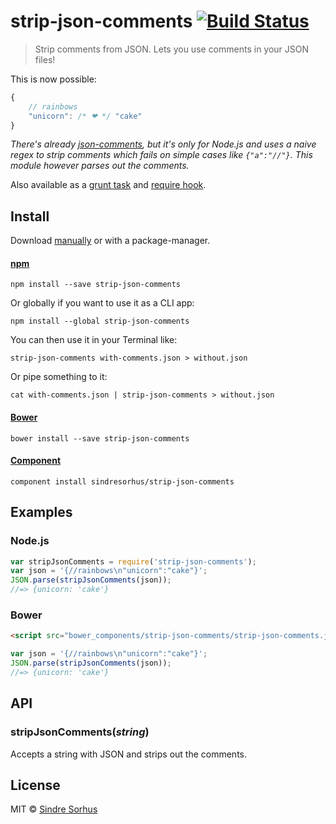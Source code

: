 # strip-json-comments [![Build Status](https://secure.travis-ci.org/sindresorhus/strip-json-comments.png?branch=master)](http://travis-ci.org/sindresorhus/strip-json-comments)

> Strip comments from JSON. Lets you use comments in your JSON files!

This is now possible:

```js
{
	// rainbows
	"unicorn": /* ❤ */ "cake"
}
```

*There's already [json-comments](https://npmjs.org/package/json-comments), but it's only for Node.js and uses a naive regex to strip comments which fails on simple cases like `{"a":"//"}`. This module however parses out the comments.*

Also available as a [grunt task](https://github.com/sindresorhus/grunt-strip-json-comments) and [require hook](https://github.com/uTest/autostrip-json-comments).

## Install

Download [manually](https://github.com/sindresorhus/strip-json-comments/releases) or with a package-manager.

#### [npm](https://npmjs.org/package/strip-json-comments)

```
npm install --save strip-json-comments
```

Or globally if you want to use it as a CLI app:

```
npm install --global strip-json-comments
```

You can then use it in your Terminal like:

```
strip-json-comments with-comments.json > without.json
```

Or pipe something to it:

```
cat with-comments.json | strip-json-comments > without.json
```

#### [Bower](http://bower.io)

```
bower install --save strip-json-comments
```

#### [Component](https://github.com/component/component)

```
component install sindresorhus/strip-json-comments
```


## Examples

### Node.js

```js
var stripJsonComments = require('strip-json-comments');
var json = '{//rainbows\n"unicorn":"cake"}';
JSON.parse(stripJsonComments(json));
//=> {unicorn: 'cake'}
```

### Bower

```html
<script src="bower_components/strip-json-comments/strip-json-comments.js"></script>
```

```js
var json = '{//rainbows\n"unicorn":"cake"}';
JSON.parse(stripJsonComments(json));
//=> {unicorn: 'cake'}
```


## API

### stripJsonComments(*string*)

Accepts a string with JSON and strips out the comments.


## License

MIT © [Sindre Sorhus](http://sindresorhus.com)
